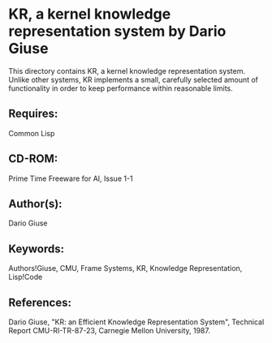 # KR, a kernel knowledge representation system by  Dario Giuse 

This directory contains KR, a kernel knowledge representation system. Unlike other systems, KR implements a small, carefully selected amount of functionality in order to keep performance within reasonable limits.

## Requires: 
Common Lisp 

## CD-ROM: 
Prime Time Freeware for AI, Issue 1-1 

## Author(s): 
Dario Giuse 

## Keywords: 

Authors!Giuse, CMU, Frame Systems, KR, Knowledge Representation, Lisp!Code 

## References: 

Dario Giuse, "KR: an Efficient Knowledge Representation System", Technical Report CMU-RI-TR-87-23, Carnegie Mellon University, 1987. 
